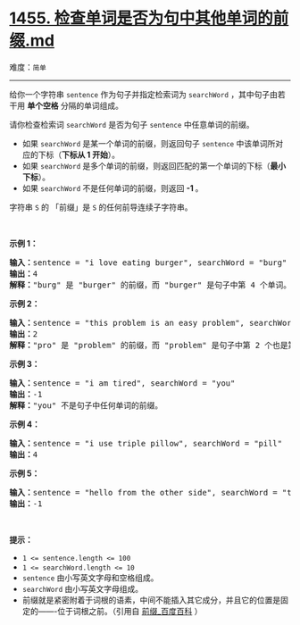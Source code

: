 # [1455. 检查单词是否为句中其他单词的前缀.md](https://leetcode-cn.com/problems/check-if-a-word-occurs-as-a-prefix-of-any-word-in-a-sentence)

难度：`简单`

---

<p>给你一个字符串 <code>sentence</code> 作为句子并指定检索词为 <code>searchWord</code> ，其中句子由若干用 <strong>单个空格</strong> 分隔的单词组成。</p>

<p>请你检查检索词 <code>searchWord</code> 是否为句子 <code>sentence</code> 中任意单词的前缀。</p>

<ul>
	<li>如果&nbsp;<code>searchWord</code> 是某一个单词的前缀，则返回句子&nbsp;<code>sentence</code> 中该单词所对应的下标（<strong>下标从 1 开始</strong>）。</li>
	<li>如果 <code>searchWord</code> 是多个单词的前缀，则返回匹配的第一个单词的下标（<strong>最小下标</strong>）。</li>
	<li>如果 <code>searchWord</code> 不是任何单词的前缀，则返回 <strong>-1 </strong>。</li>
</ul>

<p>字符串 <code>S</code> 的 「前缀」是 <code>S</code> 的任何前导连续子字符串。</p>

<p>&nbsp;</p>

<p><strong>示例 1：</strong></p>

<pre><strong>输入：</strong>sentence = &quot;i love eating burger&quot;, searchWord = &quot;burg&quot;
<strong>输出：</strong>4
<strong>解释：</strong>&quot;burg&quot; 是 &quot;burger&quot; 的前缀，而 &quot;burger&quot; 是句子中第 4 个单词。</pre>

<p><strong>示例 2：</strong></p>

<pre><strong>输入：</strong>sentence = &quot;this problem is an easy problem&quot;, searchWord = &quot;pro&quot;
<strong>输出：</strong>2
<strong>解释：</strong>&quot;pro&quot; 是 &quot;problem&quot; 的前缀，而 &quot;problem&quot; 是句子中第 2 个也是第 6 个单词，但是应该返回最小下标 2 。
</pre>

<p><strong>示例 3：</strong></p>

<pre><strong>输入：</strong>sentence = &quot;i am tired&quot;, searchWord = &quot;you&quot;
<strong>输出：</strong>-1
<strong>解释：</strong>&quot;you&quot; 不是句子中任何单词的前缀。
</pre>

<p><strong>示例 4：</strong></p>

<pre><strong>输入：</strong>sentence = &quot;i use triple pillow&quot;, searchWord = &quot;pill&quot;
<strong>输出：</strong>4
</pre>

<p><strong>示例 5：</strong></p>

<pre><strong>输入：</strong>sentence = &quot;hello from the other side&quot;, searchWord = &quot;they&quot;
<strong>输出：</strong>-1
</pre>

<p>&nbsp;</p>

<p><strong>提示：</strong></p>

<ul>
	<li><code>1 &lt;= sentence.length &lt;= 100</code></li>
	<li><code>1 &lt;= searchWord.length &lt;= 10</code></li>
	<li><code>sentence</code> 由小写英文字母和空格组成。</li>
	<li><code>searchWord</code> 由小写英文字母组成。</li>
	<li>前缀就是紧密附着于词根的语素，中间不能插入其它成分，并且它的位置是固定的&mdash;&mdash;-位于词根之前。（引用自 <a href="https://baike.baidu.com/item/%E5%89%8D%E7%BC%80" target="_blank">前缀_百度百科</a> ）</li>
</ul>
